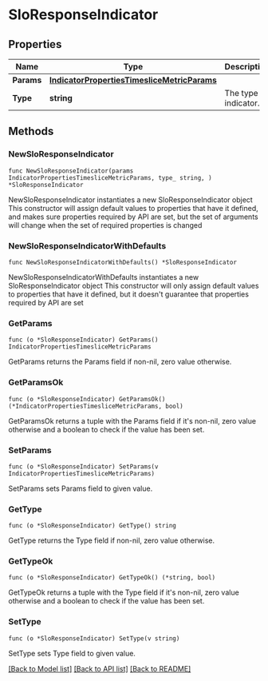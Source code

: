 # SloResponseIndicator

## Properties

Name | Type | Description | Notes
------------ | ------------- | ------------- | -------------
**Params** | [**IndicatorPropertiesTimesliceMetricParams**](IndicatorPropertiesTimesliceMetricParams.md) |  | 
**Type** | **string** | The type of indicator. | 

## Methods

### NewSloResponseIndicator

`func NewSloResponseIndicator(params IndicatorPropertiesTimesliceMetricParams, type_ string, ) *SloResponseIndicator`

NewSloResponseIndicator instantiates a new SloResponseIndicator object
This constructor will assign default values to properties that have it defined,
and makes sure properties required by API are set, but the set of arguments
will change when the set of required properties is changed

### NewSloResponseIndicatorWithDefaults

`func NewSloResponseIndicatorWithDefaults() *SloResponseIndicator`

NewSloResponseIndicatorWithDefaults instantiates a new SloResponseIndicator object
This constructor will only assign default values to properties that have it defined,
but it doesn't guarantee that properties required by API are set

### GetParams

`func (o *SloResponseIndicator) GetParams() IndicatorPropertiesTimesliceMetricParams`

GetParams returns the Params field if non-nil, zero value otherwise.

### GetParamsOk

`func (o *SloResponseIndicator) GetParamsOk() (*IndicatorPropertiesTimesliceMetricParams, bool)`

GetParamsOk returns a tuple with the Params field if it's non-nil, zero value otherwise
and a boolean to check if the value has been set.

### SetParams

`func (o *SloResponseIndicator) SetParams(v IndicatorPropertiesTimesliceMetricParams)`

SetParams sets Params field to given value.


### GetType

`func (o *SloResponseIndicator) GetType() string`

GetType returns the Type field if non-nil, zero value otherwise.

### GetTypeOk

`func (o *SloResponseIndicator) GetTypeOk() (*string, bool)`

GetTypeOk returns a tuple with the Type field if it's non-nil, zero value otherwise
and a boolean to check if the value has been set.

### SetType

`func (o *SloResponseIndicator) SetType(v string)`

SetType sets Type field to given value.



[[Back to Model list]](../README.md#documentation-for-models) [[Back to API list]](../README.md#documentation-for-api-endpoints) [[Back to README]](../README.md)


